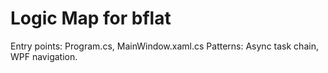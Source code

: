 # Logic Map for bflat

Entry points: Program.cs, MainWindow.xaml.cs
Patterns: Async task chain, WPF navigation.